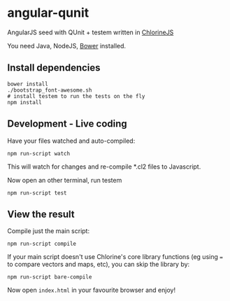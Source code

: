 angular-qunit
=============

AngularJS seed with QUnit + testem written in [ChlorineJS](https://github.com/chlorinejs)

You need Java, NodeJS, [Bower](https://github.com/twitter/bower) installed.

Install dependencies
------------------

```
bower install
./bootstrap_font-awesome.sh
# install testem to run the tests on the fly
npm install
```
Development - Live coding
-----------------------

Have your files watched and auto-compiled:
```
npm run-script watch
```
This will watch for changes and re-compile *.cl2 files to Javascript.

Now open an other terminal, run testem
```
npm run-script test
```

View the result
--------------

Compile just the main script:
```
npm run-script compile
```
If your main script doesn't use Chlorine's core library functions (eg using `=` to
compare vectors and maps, etc), you can skip the library by:
```
npm run-script bare-compile
```
Now open `index.html` in your favourite browser and enjoy!
